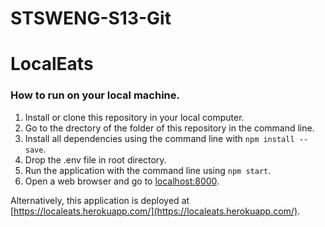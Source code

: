 # STSWENG-S13-Git
# LocalEats

### How to run on your local machine.
1. Install or clone this repository in your local computer.
2. Go to the drectory of the folder of this repository in the command line.
3. Install all dependencies using the command line  with `npm install --save`.
4. Drop the .env file in root directory.
5. Run the application with the command line using `npm start`.
6. Open a web browser and go to [localhost:8000](localhost:8000).

Alternatively, this application is deployed at [https://localeats.herokuapp.com/](https://localeats.herokuapp.com/).
